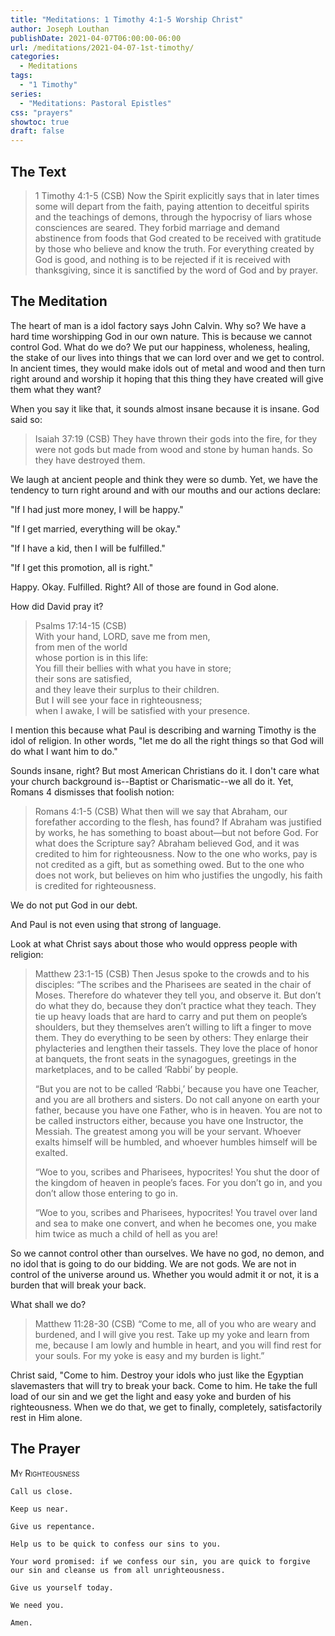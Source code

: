 ```yaml
---
title: "Meditations: 1 Timothy 4:1-5 Worship Christ"
author: Joseph Louthan
publishDate: 2021-04-07T06:00:00-06:00
url: /meditations/2021-04-07-1st-timothy/
categories:
  - Meditations
tags:
  - "1 Timothy"
series:
  - "Meditations: Pastoral Epistles"
css: "prayers"
showtoc: true
draft: false
---
```


## The Text

>1 Timothy 4:1-5 (CSB) Now the Spirit explicitly says that in later times some will depart from the faith, paying attention to deceitful spirits and the teachings of demons, through the hypocrisy of liars whose consciences are seared. They forbid marriage and demand abstinence from foods that God created to be received with gratitude by those who believe and know the truth. For everything created by God is good, and nothing is to be rejected if it is received with thanksgiving, since it is sanctified by the word of God and by prayer.

## The Meditation

The heart of man is a idol factory says John Calvin. Why so? We have a hard time worshipping God in our own nature. This is because we cannot control God. What do we do? We put our happiness, wholeness, healing, the stake of our lives into things that we can lord over and we get to control. In ancient times, they would make idols out of metal and wood and then turn right around and worship it hoping that this thing they have created will give them what they want?

When you say it like that, it sounds almost insane because it is insane. God said so:

>Isaiah 37:19 (CSB) They have thrown their gods into the fire, for they were not gods but made from wood and stone by human hands. So they have destroyed them.

We laugh at ancient people and think they were so dumb. Yet, we have the tendency to turn right around and with our mouths and our actions declare:

"If I had just more money, I will be happy."

"If I get married, everything will be okay."

"If I have a kid, then I will be fulfilled."

"If I get this promotion, all is right."

Happy. Okay. Fulfilled. Right?  All of those are found in God alone.

How did David pray it?

>Psalms 17:14-15 (CSB)  
>With your hand, LORD, save me from men,  
>from men of the world  
>whose portion is in this life:  
>You fill their bellies with what you have in store;  
>their sons are satisfied,  
>and they leave their surplus to their children.  
>But I will see your face in righteousness;  
>when I awake, I will be satisfied with your presence.

I mention this because what Paul is describing and warning Timothy is the idol of religion. In other words, "let me do all the right things so that God will do what I want him to do."

Sounds insane, right? But most American Christians do it. I don't care what your church background is--Baptist or Charismatic--we all do it. Yet, Romans 4 dismisses that foolish notion:

>Romans 4:1-5 (CSB) What then will we say that Abraham, our forefather according to the flesh, has found? If Abraham was justified by works, he has something to boast about—but not before God. For what does the Scripture say? Abraham believed God, and it was credited to him for righteousness. Now to the one who works, pay is not credited as a gift, but as something owed. But to the one who does not work, but believes on him who justifies the ungodly, his faith is credited for righteousness.

We do not put God in our debt.

And Paul is not even using that strong of language.

Look at what Christ says about those who would oppress people with religion:

>Matthew 23:1-15 (CSB) Then Jesus spoke to the crowds and to his disciples: “The scribes and the Pharisees are seated in the chair of Moses. Therefore do whatever they tell you, and observe it. But don’t do what they do, because they don’t practice what they teach. They tie up heavy loads that are hard to carry and put them on people’s shoulders, but they themselves aren’t willing to lift a finger to move them. They do everything to be seen by others: They enlarge their phylacteries and lengthen their tassels. They love the place of honor at banquets, the front seats in the synagogues, greetings in the marketplaces, and to be called ‘Rabbi’ by people.
>
>“But you are not to be called ‘Rabbi,’ because you have one Teacher, and you are all brothers and sisters. Do not call anyone on earth your father, because you have one Father, who is in heaven. You are not to be called instructors either, because you have one Instructor, the Messiah. The greatest among you will be your servant. Whoever exalts himself will be humbled, and whoever humbles himself will be exalted.
>
>“Woe to you, scribes and Pharisees, hypocrites! You shut the door of the kingdom of heaven in people’s faces. For you don’t go in, and you don’t allow those entering to go in.
>
>“Woe to you, scribes and Pharisees, hypocrites! You travel over land and sea to make one convert, and when he becomes one, you make him twice as much a child of hell as you are!

So we cannot control other than ourselves. We have no god, no demon, and no idol that is going to do our bidding. We are not gods. We are not in control of the universe around us.  Whether you would admit it or not, it is a burden that will break your back.

What shall we do?

>Matthew 11:28-30 (CSB) “Come to me, all of you who are weary and burdened, and I will give you rest. Take up my yoke and learn from me, because I am lowly and humble in heart, and you will find rest for your souls. For my yoke is easy and my burden is light.”

Christ said, "Come to him. Destroy your idols who just like the Egyptian slavemasters that will try to break your back. Come to him. He take the full load of our sin and we get the light and easy yoke and burden of his righteousness. When we do that, we get to finally, completely, satisfactorily rest in Him alone.

## The Prayer

<div style="font-variant: small-caps;">
My Righteousness
</div>

```text
Call us close.

Keep us near.

Give us repentance.

Help us to be quick to confess our sins to you.

Your word promised: if we confess our sin, you are quick to forgive our sin and cleanse us from all unrighteousness.

Give us yourself today.

We need you.

Amen.
```
